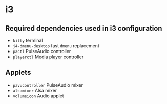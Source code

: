 # i3

## Required dependencies used in i3 configuration

- `kitty` terminal
- `j4-dmenu-desktop` fast `dmenu` replacement
- `pactl` PulseAudio controller
- `playerctl` Media player controller

## Applets

- `pavucontroller` PulseAudio mixer
- `alsamixer` Alsa mixer
- `volumeicon` Audio applet
